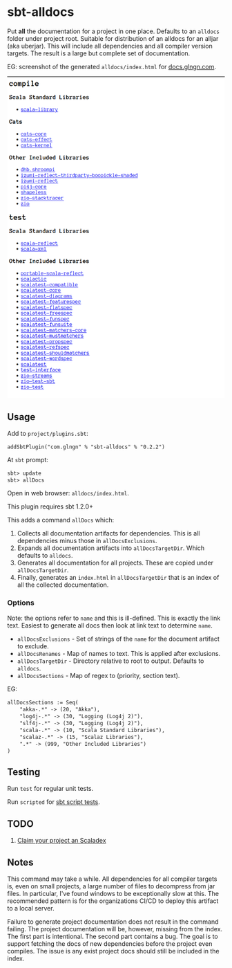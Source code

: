 # sbt-alldocs

Put **all** the documentation for a project in one place. Defaults to an `alldocs` folder under project root.
Suitable for distribution of an alldocs for an alljar (aka uberjar). This will include all dependencies and all compiler
version targets. The result is a large but complete set of documentation.

EG: screenshot of the generated `alldocs/index.html` for [docs.glngn.com](http://docs.glngn.com/latest/api/).

![index screenshot](https://github.com/glngn/sbt-alldocs/raw/master/screenshot.png "Screenshot of an example index")

## Usage

Add to `project/plugins.sbt`:

~~~
addSbtPlugin("com.glngn" % "sbt-alldocs" % "0.2.2")
~~~

At `sbt` prompt:

~~~
sbt> update
sbt> allDocs
~~~

Open in web browser: `alldocs/index.html`.

This plugin requires sbt 1.2.0+

This adds a command `allDocs` which:

1. Collects all documentation artifacts for dependencies. This is all dependencies minus those in `allDocsExclusions`.
2. Expands all documentation artifacts into `allDocsTargetDir`. Which defaults to `alldocs`.
3. Generates all documentation for all projects. These are copied under `allDocsTargetDir`.
4. Finally, generates an `index.html` in `allDocsTargetDir` that is an index of all the collected documentation.

### Options

Note: the options refer to `name` and this is ill-defined. This is exactly the link text. Easiest to
generate all docs then look at link text to determine `name`.

* `allDocsExclusions` - Set of strings of the `name` for the document artifact to exclude.
* `allDocsRenames` - Map of names to text. This is applied after exclusions.
* `allDocsTargetDir` - Directory relative to root to output. Defaults to `alldocs`.
* `allDocsSections` - Map of regex to (priority, section text).

EG:

~~~
allDocsSections := Seq(
    "akka-.*" -> (20, "Akka"),
    "log4j-.*" -> (30, "Logging (Log4j 2)"),
    "slf4j-.*" -> (30, "Logging (Log4j 2)"),
    "scala-.*" -> (10, "Scala Standard Libraries"),
    "scalaz-.*" -> (15, "Scalaz Libraries"),
    ".*" -> (999, "Other Included Libraries")
)
~~~

## Testing

Run `test` for regular unit tests.

Run `scripted` for [sbt script tests](http://www.scala-sbt.org/1.x/docs/Testing-sbt-plugins.html).

## TODO

1. [Claim your project an Scaladex](https://github.com/scalacenter/scaladex-contrib#claim-your-project)

## Notes

This command may take a while. All dependencies for all compiler targets is, even on small projects,
a large number of files to decompress from jar files. In particular, I've found windows to be
exceptionally slow at this. The recommended pattern is for the organizations CI/CD to deploy this
artifact to a local server.

Failure to generate project documentation does not result in the command failing. The project
documentation will be, however, missing from the index. The first part is intentional. The second
part contains a bug. The goal is to support fetching the docs of new dependencies before the project
even compiles. The issue is any exist project docs should still be included in the index.
